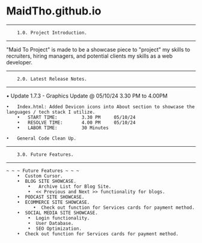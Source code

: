 # MaidTho.github.io

---------------------------------------------------
        1.0. Project Introduction.
---------------------------------------------------

"Maid To Project" is made to be a showcase piece to "project" my skills to recruiters, hiring managers, and potential clients my skills as a web developer.

---------------------------------------------------
        2.0. Latest Release Notes.
---------------------------------------------------

• Update 1.7.3 - Graphics Update    @   05/10/24    3.30 PM to 4.00PM

    •   Index.html: Added Devicon icons into About section to showcase the languages / tech stack I utilize.
        •   START TIME: 		3.30 PM 	05/10/24
        •   RESOLVE TIME: 		4.00 PM	    05/10/24
        •   LABOR TIME: 		30 Minutes
    
    •   General Code Clean Up.
    
---------------------------------------------------
        3.0. Future Features.
---------------------------------------------------

    ~ ~ ~ Future Features ~ ~ ~
        •  Custom Cursor.  
        •  BLOG SITE SHOWCASE. 
            •   Archive List for Blog Site.
            •  << Previous and Next >> functionality for blogs.
        •  PODCAST SITE SHOWCASE.
        •  ECOMMERCE SITE SHOWCASE.
              •  Check out function for Services cards for payment method.
        •  SOCIAL MEDIA SITE SHOWCASE.
            •  Login functionality.
            •  User Database.
            •  SEO Optimization.            
        •  Check out function for Services cards for payment method.
